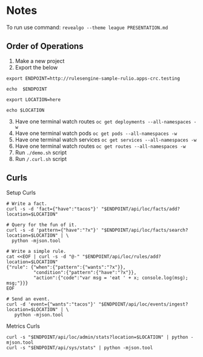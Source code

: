 # Notes
To run use command:
`revealgo --theme league PRESENTATION.md`


## Order of Operations
1. Make a new project
2. Export the below
```shell
export ENDPOINT=http://rulesengine-sample-rulio.apps-crc.testing

echo  $ENDPOINT

export LOCATION=here

echo $LOCATION
```
3. Have one terminal watch routes `oc get deployments --all-namespaces -w`
4. Have one terminal watch pods `oc get pods --all-namespaces -w`
5. Have one terminal watch services `oc get services --all-namespaces -w`
6. Have one terminal watch routes `oc get routes --all-namespaces -w`
7. Run `./demo.sh` script
8. Run `/.curl.sh` script

## Curls
Setup Curls
```Shell
# Write a fact.
curl -s -d 'fact={"have":"tacos"}' "$ENDPOINT/api/loc/facts/add?location=$LOCATION"

# Query for the fun of it.
curl -s -d 'pattern={"have":"?x"}' "$ENDPOINT/api/loc/facts/search?location=$LOCATION" | \
  python -mjson.tool

# Write a simple rule.
cat <<EOF | curl -s -d "@-" "$ENDPOINT/api/loc/rules/add?location=$LOCATION"
{"rule": {"when":{"pattern":{"wants":"?x"}},
          "condition":{"pattern":{"have":"?x"}},
          "action":{"code":"var msg = 'eat ' + x; console.log(msg); msg;"}}}
EOF

# Send an event.
curl -d 'event={"wants":"tacos"}' "$ENDPOINT/api/loc/events/ingest?location=$LOCATION" | \
   python -mjson.tool
```

Metrics Curls
```Shell
curl -s "$ENDPOINT/api/loc/admin/stats?location=$LOCATION" | python -mjson.tool
curl -s "$ENDPOINT/api/sys/stats" | python -mjson.tool
```